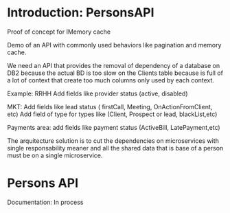 # Introduction: PersonsAPI 
Proof of concept for IMemory cache 

Demo of an API with commonly used behaviors like pagination and memory cache.

We need an API that provides the removal of dependency of a database on DB2 because the actual BD is too slow on the Clients table because is full of a lot of context that create too much columns only used by each context. 

Example: 
RRHH
Add fields like provider status (active, disabled)

MKT:
Add fields like lead status ( firstCall, Meeting, OnActionFromClient, etc)
Add field of type for types like (Client, Prospect or lead, blackList,etc)

Payments area:
add fields like payment status (ActiveBill, LatePayment,etc)

The arquitecture solution is to cut the dependencies on microservices with single responsability meaner and all the shared data that is base of a person must be on a single microservice.

# Persons API

Documentation:
In process
